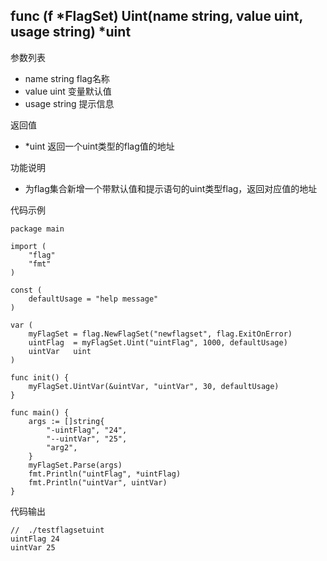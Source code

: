 ## func (f *FlagSet) Uint(name string, value uint, usage string) *uint

参数列表
- name string   flag名称
- value uint 变量默认值
- usage string 提示信息

返回值
- *uint 返回一个uint类型的flag值的地址

功能说明
- 为flag集合新增一个带默认值和提示语句的uint类型flag，返回对应值的地址

代码示例
        
    package main
    
    import (
    	"flag"
    	"fmt"
    )
    
    const (
    	defaultUsage = "help message"
    )
    
    var (
    	myFlagSet = flag.NewFlagSet("newflagset", flag.ExitOnError)
    	uintFlag  = myFlagSet.Uint("uintFlag", 1000, defaultUsage)
    	uintVar   uint
    )
    
    func init() {
    	myFlagSet.UintVar(&uintVar, "uintVar", 30, defaultUsage)
    }
    
    func main() {
    	args := []string{
    		"-uintFlag", "24",
    		"--uintVar", "25",
    		"arg2",
    	}
    	myFlagSet.Parse(args)
    	fmt.Println("uintFlag", *uintFlag)
    	fmt.Println("uintVar", uintVar)
    }

代码输出
            
    //  ./testflagsetuint                         
    uintFlag 24
    uintVar 25
